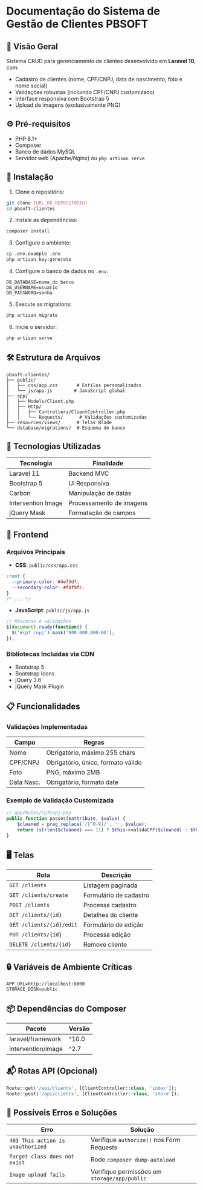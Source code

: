 # Documentação do Sistema de Gestão de Clientes PBSOFT

## 📌 Visão Geral
Sistema CRUD para gerenciamento de clientes desenvolvido em **Laravel 10**, com:
* Cadastro de clientes (nome, CPF/CNPJ, data de nascimento, foto e nome social)
* Validações robustas (incluindo CPF/CNPJ customizado)
* Interface responsiva com Bootstrap 5
* Upload de imagens (exclusivamente PNG)

## ⚙️ Pré-requisitos
* PHP 8.1+
* Composer
* Banco de dados MySQL
* Servidor web (Apache/Nginx) ou `php artisan serve`

## 🚀 Instalação
1. Clone o repositório:
```bash
git clone [URL_DO_REPOSITÓRIO]
cd pbsoft-clientes
```

2. Instale as dependências:
```bash
composer install
```

3. Configure o ambiente:
```bash
cp .env.example .env
php artisan key:generate
```

4. Configure o banco de dados no `.env`:
```env
DB_DATABASE=nome_do_banco
DB_USERNAME=usuario
DB_PASSWORD=senha
```

5. Execute as migrations:
```bash
php artisan migrate
```

6. Inicie o servidor:
```bash
php artisan serve
```

## 🛠️ Estrutura de Arquivos
```
pbsoft-clientes/
├── public/
│   ├── css/app.css       # Estilos personalizados
│   └── js/app.js        # JavaScript global
├── app/
│   ├── Models/Client.php
│   ├── Http/
│   │   ├── Controllers/ClientController.php
│   │   └── Requests/      # Validações customizadas
├── resources/views/      # Telas Blade
└── database/migrations/  # Esquema do banco
```

## 🔧 Tecnologias Utilizadas

| Tecnologia | Finalidade |
|------------|------------|
| Laravel 11 | Backend MVC |
| Bootstrap 5 | UI Responsiva |
| Carbon | Manipulação de datas |
| Intervention Image | Processamento de imagens |
| jQuery Mask | Formatação de campos |

## 🎨 Frontend

### Arquivos Principais
* **CSS**: `public/css/app.css`
```css
:root {
  --primary-color: #4e73df;
  --secondary-color: #f8f9fc;
}
/* ... */
```

* **JavaScript**: `public/js/app.js`
```js
// Máscaras e validações
$(document).ready(function() {
  $('#cpf_cnpj').mask('000.000.000-00');
});
```

### Bibliotecas Incluídas via CDN
* Bootstrap 5
* Bootstrap Icons
* jQuery 3.6
* jQuery Mask Plugin

## 📋 Funcionalidades

### Validações Implementadas

| Campo | Regras |
|-------|--------|
| Nome | Obrigatório, máximo 255 chars |
| CPF/CNPJ | Obrigatório, único, formato válido |
| Foto | PNG, máximo 2MB |
| Data Nasc. | Obrigatório, formato date |

### Exemplo de Validação Customizada
```php
// app/Rules/CpfCnpj.php
public function passes($attribute, $value) {
    $cleaned = preg_replace('/[^0-9]/', '', $value);
    return (strlen($cleaned) === 11) ? $this->validaCPF($cleaned) : $this->validaCNPJ($cleaned);
}
```

## 🖥️ Telas

| Rota | Descrição |
|------|-----------|
| `GET /clients` | Listagem paginada |
| `GET /clients/create` | Formulário de cadastro |
| `POST /clients` | Processa cadastro |
| `GET /clients/{id}` | Detalhes do cliente |
| `GET /clients/{id}/edit` | Formulário de edição |
| `PUT /clients/{id}` | Processa edição |
| `DELETE /clients/{id}` | Remove cliente |

## 🔒 Variáveis de Ambiente Críticas
```env
APP_URL=http://localhost:8000
STORAGE_DISK=public
```

## 📦 Dependências do Composer

| Pacote | Versão |
|--------|--------|
| laravel/framework | ^10.0 |
| intervention/image | ^2.7 |

## 📬 Rotas API (Opcional)
```php
Route::get('/api/clients', [ClientController::class, 'index']);
Route::post('/api/clients', [ClientController::class, 'store']);
```

## 🛑 Possíveis Erros e Soluções

| Erro | Solução |
|------|---------|
| `403 This action is unauthorized` | Verifique `authorize()` nos Form Requests |
| `Target class does not exist` | Rode `composer dump-autoload` |
| `Image upload fails` | Verifique permissões em `storage/app/public` |
